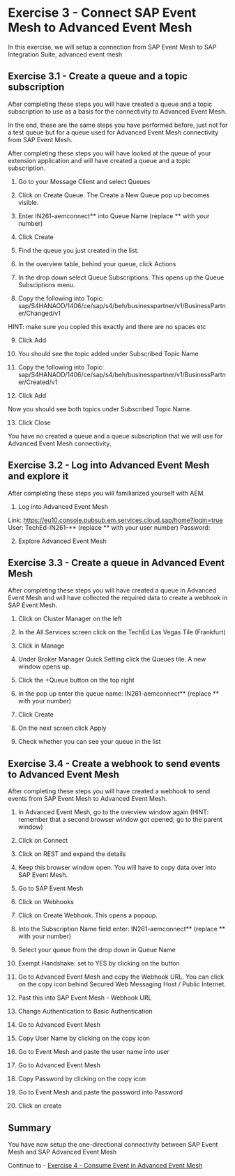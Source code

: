 # Exercise 3 - Connect SAP Event Mesh to Advanced Event Mesh

In this exercise, we will setup a connection from SAP Event Mesh to SAP Integration Suite, advanced event mesh

## Exercise 3.1 - Create a queue and a topic subscription

After completing these steps you will have created a queue and a topic subscription to use as a basis for the connectivity to Advanced Event Mesh.

In the end, these are the same steps you have performed before, just not for a test queue but for a queue used for Advanced Event Mesh connectivity from SAP Event Mesh.

After completing these steps you will have looked at the queue of your extension application and will have created a queue and a topic subscription.

1. Go to your Message Client and select Queues

2. Click on Create Queue. The Create a New Queue pop up becomes visible.

3. Enter IN261-aemconnect** into Queue Name (replace ** with your number)

4. Click Create

5. Find the queue you just created in the list.

6. In the overview table, behind your queue, click Actions

7. In the drop down select Queue Subscriptions. This opens up the Queue Subsciptions menu.

8. Copy the following into Topic: sap/S4HANAOD/1406/ce/sap/s4/beh/businesspartner/v1/BusinessPartner/Changed/v1	

HINT: make sure you copied this exactly and there are no spaces etc 

9. Click Add

10. You should see the topic added under Subscribed Topic Name

11. Copy the following into Topic: sap/S4HANAOD/1406/ce/sap/s4/beh/businesspartner/v1/BusinessPartner/Created/v1	

12. Click Add

Now you should see both topics under Subscribed Topic Name.

13. Click Close

You have no created a queue and a queue subscription that we will use for Advanced Event Mesh connectivity.

## Exercise 3.2 - Log into Advanced Event Mesh and explore it

After completing these steps you will familiarized yourself with AEM.

1. Log into Advanced Event Mesh

Link: https://eu10.console.pubsub.em.services.cloud.sap/home?login=true
User: TechEd-IN261-** (replace ** with your user number)
Password: <PASSWORD>
  
2. Explore Advanced Event Mesh  

## Exercise 3.3 - Create a queue in Advanced Event Mesh

After completing these steps you will have created a queue in Advanced Event Mesh and will have collected the required data to create a webhook in SAP Event Mesh.
  
1. Click on Cluster Manager on the left
  
2. In the All Services screen click on the TechEd Las Vegas Tile (Frankfurt)
  
3. Click in Manage
  
4. Under Broker Manager Quick Setting click the Queues tile. A new window opens up.
  
5. Click the +Queue button on the top right
  
6. In the pop up enter the queue name: IN261-aemconnect** (replace ** with your number)
  
7. Click Create
  
8. On the next screen click Apply
  
9. Check whether you can see your queue in the list  

## Exercise 3.4 - Create a webhook to send events to Advanced Event Mesh

After completing these steps you will have created a webhook to send events from SAP Event Mesh to Advanced Event Mesh.

1. In Advanced Event Mesh, go to the overview window again (HINT: remember that a second browser window got opened; go to the parent window)
  
2. Click on Connect
  
3. Click on REST and expand the details
  
4. Keep this browser window open. You will have to copy data over into SAP Event Mesh.
  
5. Go to SAP Event Mesh
  
6. Click on Webhooks
  
7. Click on Create Webhook. This opens a popoup.
  
8. Into the Subscription Name field enter: IN261-aemconnect** (replace ** with your number)
  
9. Select your queue from the drop down in Queue Name
  
10. Exempt Handshake: set to YES by clicking on the button
  
11. Go to Advanced Event Mesh and copy the Webhook URL. You can click on the copy icon behind Secured Web Messaging Host / Public Internet.
  
12. Past this into SAP Event Mesh - Webhook URL
  
13. Change Authentication to Basic Authentication
  
14. Go to Advanced Event Mesh 
  
15. Copy User Name by clicking on the copy icon
  
16. Go to Event Mesh and paste the user name into user  
  
17. Go to Advanced Event Mesh 
  
18. Copy Password by clicking on the copy icon
  
19. Go to Event Mesh and paste the password into Password
  
20. Click on create 
  
## Summary

You have now setup the one-directional connectivity between SAP Event Mesh and SAP Advanced Event Mesh 

Continue to - [Exercise 4 - Consume Event in Advanced Event Mesh](../ex4/README.md)



